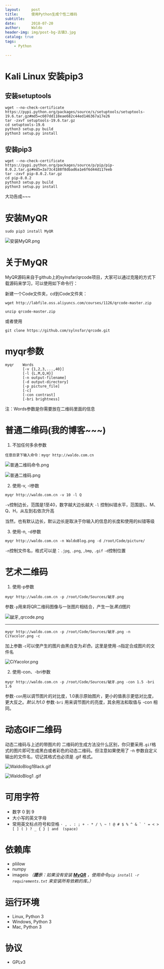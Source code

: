 ```yaml
---
layout:     post
title:      使用Python生成个性二维码
subtitle:   
date:       2018-07-20
author:     Waldo
header-img: img/post-bg-古镇3.jpg
catalog: true
tags:
    - Python 
    
---
```


# Kali Linux 安装pip3

## 安装setuptools

```
wget --no-check-certificate  https://pypi.python.org/packages/source/s/setuptools/setuptools-19.6.tar.gz#md5=c607dd118eae682c44ed146367a17e26
tar -zxvf setuptools-19.6.tar.gz
cd setuptools-19.6
python3 setup.py build
python3 setup.py install
```

## 安装pip3

```
wget --no-check-certificate  https://pypi.python.org/packages/source/p/pip/pip-8.0.2.tar.gz#md5=3a73c4188f8dbad6a1e6f6d44d117eeb
tar -zxvf pip-8.0.2.tar.gz
cd pip-8.0.2
python3 setup.py build
python3 setup.py install
```

大功告成~~~

# 安装MyQR

```
sudo pip3 install MyQR
```

![安装MyQR.png](https://upload-images.jianshu.io/upload_images/7216746-4d6ed7157d825c00.png?imageMogr2/auto-orient/strip%7CimageView2/2/w/1240)


# 关于MyQR

MyQR源码来自于github上的sylnsfar/qrcode项目，大家可以通过克隆的方式下载源码来学习，可以使用如下命令行：

新建一个Code文件夹，cd到Code文件夹：

```
wget http://labfile.oss.aliyuncs.com/courses/1126/qrcode-master.zip

unzip qrcode-master.zip

```

或者使用

```
git clone https://github.com/sylnsfar/qrcode.git
```

# myqr参数

```
myqr 	Words
		[-v {1,2,3,...,40}]
		[-l {L,M,Q,H}]
        [-n output-filename]
		[-d output-directory]
		[-p picture_file]
		[-c]
		[-con contrast]
		[-bri brightness]
``` 

注：Words参数是你需要放在二维码里面的信息

# 普通二维码(我的博客~~~)

1. 不加任何多余参数

```
任意目录下输入命令：myqr http://waldo.com.cn
```

![普通二维码命令.png](https://upload-images.jianshu.io/upload_images/7216746-926c5a18f6d5774f.png?imageMogr2/auto-orient/strip%7CimageView2/2/w/1240)

![普通二维码.png](https://upload-images.jianshu.io/upload_images/7216746-0c0c62b1dcf9b691.png?imageMogr2/auto-orient/strip%7CimageView2/2/w/1240)

2. 使用-v, -l参数

```
myqr http://waldo.com.cn -v 10 -l Q
```

```-v```控制边长，范围是1至40，数字越大边长越大
```-l``` 控制纠错水平，范围是L、M、Q、H，从左到右依次升高

当然，也有默认边长，默认边长是取决于你输入的信息的长度和使用的纠错等级

3. 使用-n, -d参数

```
myqr http://waldo.com.cn -n WaldoBlog.png -d /root/Code/picture/
```

```-n```控制文件名，格式可以是：```.jpg```, ```.png```, ```,bmp```, ```.gif```
```-d```控制位置


# 艺术二维码

1. 使用-p参数

```
myqr http://waldo.com.cn -p /root/Code/Sources/龇牙.png
```

参数```-p```用来将QR二维码图像与一张图片相结合，产生一张*黑白*图片

![龇牙_qrcode.png](https://upload-images.jianshu.io/upload_images/7216746-1b1edff150ef2f77.png?imageMogr2/auto-orient/strip%7CimageView2/2/w/1240)


---

```
myqr http://waldo.com.cn -p /root/Code/Sources/龇牙.png -n CiYacolor.png -c
```

加上参数```-c```可以使产生的图片由黑白变为*彩色*，这里是使用```-n```指定合成图片的文件名

![CiYacolor.png](https://upload-images.jianshu.io/upload_images/7216746-62741a483957c857.png?imageMogr2/auto-orient/strip%7CimageView2/2/w/1240)


2. 使用-con、-bri参数

```
myqr http://waldo.com.cn -p /root/Code/Sources/龇牙.png -con 1.5 -bri 1.6
```

参数```-con```用以调节图片的对比度，1.0表示原始图片，更小的值表示更低对比度，更大反之。*默认为1.0*
参数```-bri``` 用来调节图片的亮度，其余用法和取值与 -con 相同。

# 动态GIF二维码

动态二维码与上述的带图片的 二维码的生成方法没什么区别，你只要采用```.gif```格式的图片即可生成黑白或者彩色的动态二维码。但注意如果使用了 -n 参数自定义输出的文件名，切记其格式也必须是 .gif 格式。

![WaldoBlog1Black.gif](https://upload-images.jianshu.io/upload_images/7216746-91af7b2082ecbf3b.gif?imageMogr2/auto-orient/strip)

![WaldoBlog1 .gif](https://upload-images.jianshu.io/upload_images/7216746-a5b1db0e503d1bac.gif?imageMogr2/auto-orient/strip)

# 可用字符

- 数字 0 到 9
- 大小写的英文字母
- 常用英文标点符号和空格
```· , . : ; + - * / \ ~ ! @ # $ % ^ & ` ' = < > [ ] ( ) ? _ { } | and  (space)```

# 依赖库

- pliilow
- numpy
- imageio
*（**提示**：如果没有安装 [**MyQR**](https://pypi.python.org/pypi/MyQR) ，使用命令`pip install -r requirements.txt` 来安装所有依赖的库。）*

# 运行环境
- Linux, Python 3
- Windows, Python 3
- Mac, Python 3

# 协议

- GPLv3
